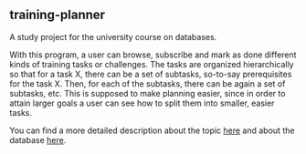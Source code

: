 ## training-planner

A study project for the university course on databases.

With this program, a user can browse, subscribe and mark as done different kinds of training tasks or challenges. The tasks are organized hierarchically so that for a task X, there can be a set of subtasks, so-to-say prerequisites for the task X. Then, for each of the subtasks, there can be again a set of subtasks, etc. This is supposed to make planning easier, since in order to attain larger goals a user can see how to split them into smaller, easier tasks.

You can find a more detailed description about the topic [here](./documentation/description.md) and about the database [here](./documentation/aboutdatabase.md).